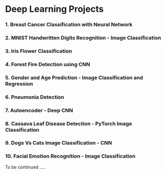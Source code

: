 
# Deep Learning Projects

### 1. Breast Cancer Classification with Neural Network
### 2. MNIST Handwritten Digits Recognition - Image Classification
### 3. Iris Flower Classification
### 4. Forest Fire Detection using CNN
### 5. Gender and Age Prediction - Image Classification and Regression
### 6. Pneumonia Detection
### 7. Autoencoder - Deep CNN
### 8. Cassava Leaf Disease Detection - PyTorch Image Classification
### 9. Dogs Vs Cats Image Classification - CNN
### 10. Facial Emotion Recognition - Image Classification 

To be continued .....
